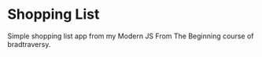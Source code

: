 # Shopping List

Simple shopping list app from my Modern JS From The Beginning course of bradtraversy.

